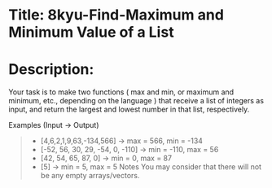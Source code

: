 # Title: 8kyu-Find-Maximum and Minimum Value of a List

# Description:

Your task is to make two functions ( max and min, or maximum and minimum, etc., depending on the language ) that receive a list of integers as input, and return the largest and lowest number in that list, respectively.

Examples (Input -> Output)

> - [4,6,2,1,9,63,-134,566] -> max = 566, min = -134
> - [-52, 56, 30, 29, -54, 0, -110] -> min = -110, max = 56
> - [42, 54, 65, 87, 0] -> min = 0, max = 87
> - [5] -> min = 5, max = 5
>   Notes
>   You may consider that there will not be any empty arrays/vectors.
